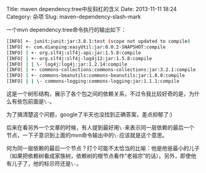 Title: maven dependency:tree中反斜杠的含义
Date: 2013-11-11 18:24
Category: 杂项
Slug: maven-dependency-slash-mark

一个mvn dependency:tree命令执行的输出如下：

```bash
[INFO] +- junit:junit:jar:3.8.1:test (scope not updated to compile)  
[INFO] +- com.dianping:easyUtil:jar:0.0.2-SNAPSHOT:compile  
[INFO] | +- org.slf4j:slf4j-api:jar:1.5.8:compile  
[INFO] | +- org.slf4j:slf4j-log4j12:jar:1.5.8:compile  
[INFO] | | \- log4j:log4j:jar:1.2.14:compile  
[INFO] | +- commons-collections:commons-collections:jar:3.2.1:compile  
[INFO] | +- commons-beanutils:commons-beanutils:jar:1.8.0:compile  
[INFO] | | \- commons-logging:commons-logging:jar:1.1.1:compile
```

这是一个树形结构，展示了各个包之间的依赖关系，不过令我比较好奇的是，为什么有些包前面是`\-`。

为了搞清楚这个问题，google了半天也没找到正确答案，差点抑郁了:)

后来在看另外一个文章的时候，有人提到最好用`\-`来表示同一层依赖的最后一个节点，一下子意识到上面的mvn命令输出中的`\-`应该就是这个意思。

何为同一层依赖的最后一个节点？打个可能不太恰当的比喻：他是他爸最小的儿子（如果把依赖树看成家族树，依赖树的根节点看作“老祖宗”的话）。另外，即使他有儿子了，他的标示符还是`\-`。

